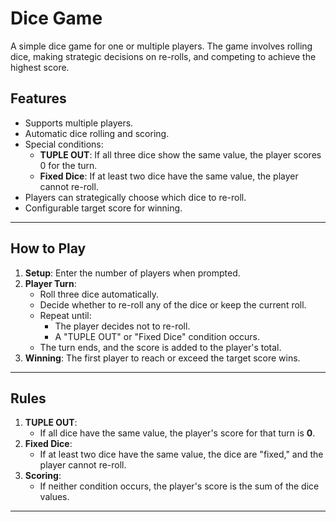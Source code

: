 # Dice Game

A simple dice game for one or multiple players. The game involves rolling dice, making strategic decisions on re-rolls, and competing to achieve the highest score.

## Features
- Supports multiple players.
- Automatic dice rolling and scoring.
- Special conditions:
  - **TUPLE OUT**: If all three dice show the same value, the player scores 0 for the turn.
  - **Fixed Dice**: If at least two dice have the same value, the player cannot re-roll.
- Players can strategically choose which dice to re-roll.
- Configurable target score for winning.

---

## How to Play

1. **Setup**: Enter the number of players when prompted.
2. **Player Turn**:
   - Roll three dice automatically.
   - Decide whether to re-roll any of the dice or keep the current roll.
   - Repeat until:
     - The player decides not to re-roll.
     - A "TUPLE OUT" or "Fixed Dice" condition occurs.
   - The turn ends, and the score is added to the player's total.
3. **Winning**: The first player to reach or exceed the target score wins.

---

## Rules
1. **TUPLE OUT**: 
   - If all dice have the same value, the player's score for that turn is **0**.
2. **Fixed Dice**:
   - If at least two dice have the same value, the dice are "fixed," and the player cannot re-roll.
3. **Scoring**:
   - If neither condition occurs, the player's score is the sum of the dice values.

---
